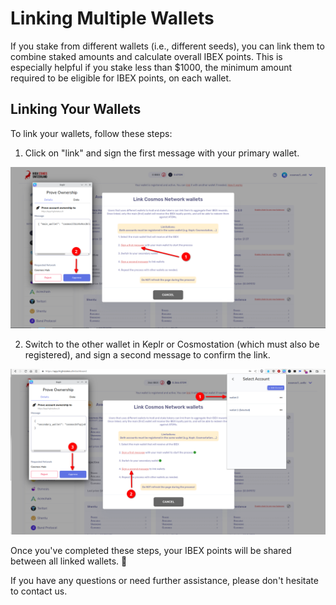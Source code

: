 # Linking Multiple Wallets

If you stake from different wallets (i.e., different seeds), you can link them to combine staked amounts and calculate overall IBEX points. This is especially helpful if you stake less than $1000, the minimum amount required to be eligible for IBEX points, on each wallet.

## Linking Your Wallets

To link your wallets, follow these steps:

1. Click on "link" and sign the first message with your primary wallet.

![Screenshot](img/link/step_1.png)

2. Switch to the other wallet in Keplr or Cosmostation (which must also be registered), and sign a second message to confirm the link.

![Screenshot](img/link/step_2.png)

Once you've completed these steps, your IBEX points will be shared between all linked wallets. 🚀

If you have any questions or need further assistance, please don't hesitate to contact us.
